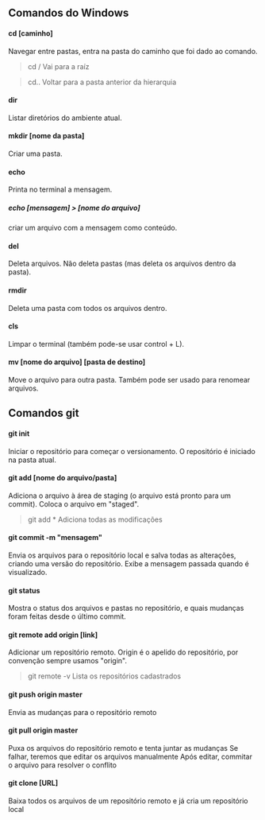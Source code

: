 ## Comandos do Windows

#### cd [caminho]

Navegar entre pastas, entra na pasta do caminho que foi dado ao comando.

> cd / 
> Vai para a raíz

> cd.. 
> Voltar para a pasta anterior da hierarquia

#### dir

Listar diretórios do ambiente atual.

#### mkdir [nome da pasta]

Criar uma pasta.

#### echo
Printa no terminal a mensagem.

##### echo [mensagem] > [nome do arquivo]
criar um arquivo com a mensagem como conteúdo.

#### del
Deleta arquivos.
Não deleta pastas (mas deleta os arquivos dentro da pasta).

#### rmdir
Deleta uma pasta com todos os arquivos dentro.

#### cls
Limpar o terminal (também pode-se usar control + L).

#### mv [nome do arquivo] [pasta de destino]
Move o arquivo para outra pasta. Também pode ser usado para renomear  arquivos.

## Comandos git

#### git init
Iniciar o repositório para começar o versionamento. O repositório é iniciado na pasta atual.

#### git add [nome do arquivo/pasta]
Adiciona o arquivo à área de staging (o arquivo está pronto para um commit).
Coloca o arquivo em "staged".

>  git add *
> Adiciona todas as modificações

#### git commit -m "mensagem"
Envia os arquivos para o repositório local e salva todas as alterações, criando uma versão do repositório. Exibe a mensagem passada quando é visualizado.

#### git status
Mostra o status dos arquivos e pastas no repositório, e quais mudanças foram feitas desde o último commit.

#### git remote add origin [link]
Adicionar um repositório remoto.
Origin é o apelido do repositório, por convenção sempre usamos "origin".

> git remote -v
> Lista os repositórios cadastrados

#### git push origin master
Envia as mudanças para o repositório remoto

#### git pull origin master
Puxa os arquivos do repositório remoto e tenta juntar as mudanças
Se falhar, teremos que editar os arquivos manualmente
Após editar, commitar o arquivo para resolver o conflito

#### git clone [URL]
Baixa todos os arquivos de um repositório remoto e já cria um repositório local